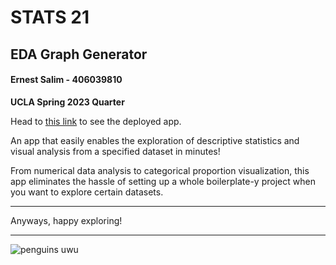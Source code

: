 # STATS 21
## EDA Graph Generator

#### Ernest Salim - 406039810
**UCLA Spring 2023 Quarter**

Head to [this link](https://nesto17-stats21-eda-webapp-app-zaadjd.streamlit.app/) to see the deployed app.

An app that easily enables the exploration of descriptive statistics and visual analysis from a specified dataset in minutes!

From numerical data analysis to categorical proportion visualization, this app eliminates the hassle of setting up a whole boilerplate-y project when you want to explore certain datasets.

---

Anyways, happy exploring!

---

![penguins uwu](https://www.antarctica.gov.au/site/assets/files/45567/rs31765_kings_in_waves_gg_feb_2016_kk.1600x0.jpg)

